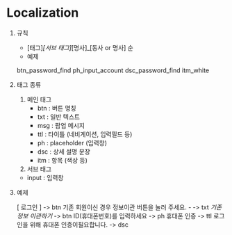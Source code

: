 # Localization


1.  규칙
    - [태그]_[서브 태그]_[명사]_[동사 or 명사] 순
    - 예제 
        
	btn_password_find
	ph_input_account
	dsc_password_find
    itm_white
   
  
  
2.  태그 종류
    1. 메인 태그
        -  btn : 버튼 명칭
        -  txt : 일반 텍스트
        -  msg : 팝업 메시지
        -  ttl : 타이틀 (네비게이션, 입력필드 등)
        -  ph : placeholder (입력창)
        -  dsc : 상세 설명 문장
        -  itm : 항목 (색상 등)
    2. 서브 태그
      - input : 입력창
  
  
3.  예제

    [ 로그인 ] -> btn
    기존 회원이신 경우 정보이관 버튼을 눌러 주세요. - -> txt
    _기존 정보 이관하기_ -> btn
    ID(휴대폰번호)를 입력하세요 -> ph
    휴대폰 인증 -> ttl
    로그인을 위해 휴대폰 인증이필요합니다. -> dsc
